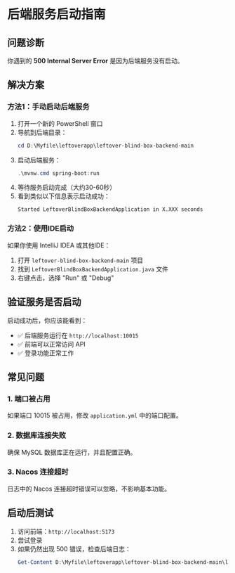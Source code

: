 # 后端服务启动指南

## 问题诊断

你遇到的 **500 Internal Server Error** 是因为后端服务没有启动。

## 解决方案

### 方法1：手动启动后端服务

1. 打开一个新的 PowerShell 窗口
2. 导航到后端目录：
   ```powershell
   cd D:\Myfile\leftoverapp\leftover-blind-box-backend-main
   ```
3. 启动后端服务：
   ```powershell
   .\mvnw.cmd spring-boot:run
   ```
4. 等待服务启动完成（大约30-60秒）
5. 看到类似以下信息表示启动成功：
   ```
   Started LeftoverBlindBoxBackendApplication in X.XXX seconds
   ```

### 方法2：使用IDE启动

如果你使用 IntelliJ IDEA 或其他IDE：
1. 打开 `leftover-blind-box-backend-main` 项目
2. 找到 `LeftoverBlindBoxBackendApplication.java` 文件
3. 右键点击，选择 "Run" 或 "Debug"

## 验证服务是否启动

启动成功后，你应该能看到：
- ✅ 后端服务运行在 `http://localhost:10015`
- ✅ 前端可以正常访问 API
- ✅ 登录功能正常工作

## 常见问题

### 1. 端口被占用
如果端口 10015 被占用，修改 `application.yml` 中的端口配置。

### 2. 数据库连接失败
确保 MySQL 数据库正在运行，并且配置正确。

### 3. Nacos 连接超时
日志中的 Nacos 连接超时错误可以忽略，不影响基本功能。

## 启动后测试

1. 访问前端：`http://localhost:5173`
2. 尝试登录
3. 如果仍然出现 500 错误，检查后端日志：
   ```powershell
   Get-Content D:\Myfile\leftoverapp\leftover-blind-box-backend-main\logs\magic-bag-mono.log -Tail 50
   ```




